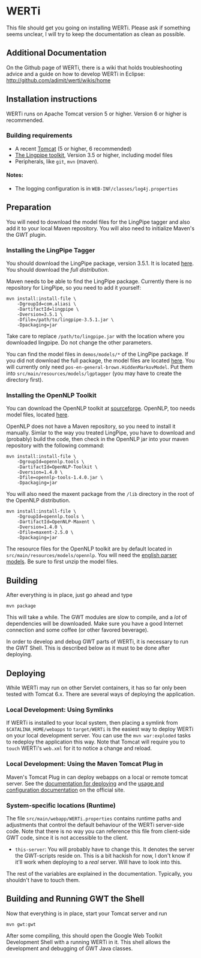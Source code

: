 # WERTi

This file should get you going on installing WERTi. Please ask if something
seems unclear, I will try to keep the documentation as clean as possible.

## Additional Documentation

On the Github page of WERTi, there is a wiki that holds troubleshooting
advice and a guide on how to develop WERTi in Eclipse: 
http://github.com/adimit/werti/wikis/home

## Installation instructions

WERTi runs on Apache Tomcat version 5 or higher. Version 6 or higher is
recommended.

### Building requirements

* A recent [Tomcat](http://tomcat.apache.org/download-60.cgi) (5 or higher, 6 recommended)
* [The Lingpipe toolkit](http://alias-i.com/lingpipe/web/download.html), 
  Version 3.5 or higher, including model files
* Peripherals, like `git`, `mvn` (maven).

#### Notes:
- The logging configuration is in `WEB-INF/classes/log4j.properties`


## Preparation

You will need to download the model files for the LingPipe tagger and also add
it to your local Maven repository. You will also need to initialize Maven's the
GWT plugin.

### Installing the LingPipe Tagger

You should download the LingPipe package, version 3.5.1.  It is located
[here](http://alias-i.com/lingpipe/web/download.html).  You should download the
*full* *distribution*.

Maven needs to be able to find the LingPipe package. Currently there is no repository
for LingPipe, so you need to add it yourself:

	mvn install:install-file \
		-DgroupId=com.aliasi \
		-DartifactId=lingpipe \
		-Dversion=3.5.1 \
		-Dfile=/path/to/lingpipe-3.5.1.jar \
		-Dpackaging=jar

Take care to replace `/path/to/lingpipe.jar` with the location where you
downloaded lingpipe.  Do not change the other parameters.

You can find the model files in `demos/models/*` of the LingPipe package.  If
you did not download the full package, the model files are located
[here](http://alias-i.com/lingpipe/web/models.html). You will currently only
need `pos-en-general-brown.HiddenMarkovModel`. Put them into
`src/main/resources/models/lgptagger` (you may have to create the directory
first).

### Installing the OpenNLP Toolkit

You can download the OpenNLP toolkit at [sourceforge](http://opennlp.sf.net).
OpenNLP, too needs model files, located [here](http://opennlp.sf.net/models.html).

OpenNLP does not have a Maven repository, so you need to install it manually. Simlar
to the way you treated LingPipe, you have to download and (probably) build the code,
then check in the OpenNLP jar into your maven repository with the following command:

	mvn install:install-file \
		-DgroupId=opennlp.tools \
		-DartifactId=OpenNLP-Toolkit \
		-Dversion=1.4.0 \
		-Dfile=opennlp-tools-1.4.0.jar \
		-Dpackaging=jar

You will also need the maxent package from the `/lib` directory in the root of the
OpenNLP distribution.

	mvn install:install-file \
		-DgroupId=opennlp.tools \
		-DartifactId=OpenNLP-Maxent \
		-Dversion=1.4.0 \
		-Dfile=maxent-2.5.0 \
		-Dpackaging=jar

The resource files for the OpenNLP toolkit are by default located in 
`src/main/resources/models/opennlp`. You will need the
[english parser models](http://opennlp.sourceforge.net/models/english/parser/).
Be sure to first unzip the model files.

## Building

After everything is in place, just go ahead and type

	mvn package

This will take a while. The GWT modules are slow to compile, and a *lot* of
dependencies will be downloaded. Make sure you have a good Internet connection
and some coffee (or other favored beverage).

In order to develop and debug GWT parts of WERTi, it is
necessary to run the GWT Shell. This is described below
as it must to be done after deploying.

## Deploying

While WERTi may run on other Servlet containers, it has so far only been tested with Tomcat 6.x. There are several ways of deploying the application.

### Local Development: Using Symlinks

If WERTi is installed to your local system, then placing a symlink from
`$CATALINA_HOME/webapps` to `target/WERTi` is the easiest way to deploy WERTi
on your local development server. You can use the `mvn war:exploded` tasks to
redeploy the application this way. Note that Tomcat will require you to `touch`
WERTi's `web.xml` for it to notice a change and reload.

### Local Development: Using the Maven Tomcat Plug in

Maven's Tomcat Plug in can deploy webapps on a local or remote tomcat server.
See the [documentation for
deploying](http://mojo.codehaus.org/tomcat-maven-plugin/deployment.html) and
the [usage and configuration
documentation](http://mojo.codehaus.org/tomcat-maven-plugin/usage.html) on the
official site.

### System-specific locations (Runtime)

The file `src/main/webapp/WERTi.properties` contains runtime paths and adjustments that
control the default behaviour of the WERTi server-side code. Note that there is
no way you can reference this file from client-side GWT code, since it is not
accessible to the client.

* `this-server`: You will probably have to change this. It denotes the server the
GWT-scripts reside on. This is a bit hackish for now, I don't know if it'll
work when deploying to a *real* server. Will have to look into this.

The rest of the variables are explained in the documentation. Typically, you
shouldn't have to touch them.

## Building and Running GWT the Shell 

Now that everything is in place, start your Tomcat server and run

	mvn gwt:gwt

After some compiling, this should open the Google Web Toolkit Development Shell
with a running WERTi in it. This shell allows the development and debugging of
GWT Java classes.
